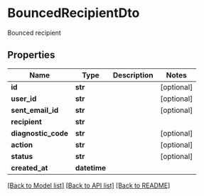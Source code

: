 # BouncedRecipientDto

Bounced recipient
## Properties
Name | Type | Description | Notes
------------ | ------------- | ------------- | -------------
**id** | **str** |  | [optional] 
**user_id** | **str** |  | [optional] 
**sent_email_id** | **str** |  | [optional] 
**recipient** | **str** |  | 
**diagnostic_code** | **str** |  | [optional] 
**action** | **str** |  | [optional] 
**status** | **str** |  | [optional] 
**created_at** | **datetime** |  | 

[[Back to Model list]](../README#documentation-for-models) [[Back to API list]](../README#documentation-for-api-endpoints) [[Back to README]](../README)


